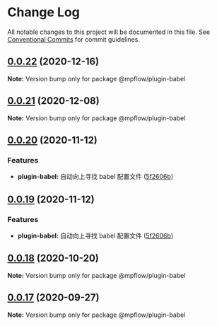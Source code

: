 # Change Log

All notable changes to this project will be documented in this file.
See [Conventional Commits](https://conventionalcommits.org) for commit guidelines.

## [0.0.22](https://github.com/wechat-miniprogram/mpflow/compare/@mpflow/plugin-babel@0.0.21...@mpflow/plugin-babel@0.0.22) (2020-12-16)

**Note:** Version bump only for package @mpflow/plugin-babel





## [0.0.21](https://github.com/wechat-miniprogram/mpflow/compare/@mpflow/plugin-babel@0.0.20...@mpflow/plugin-babel@0.0.21) (2020-12-08)

**Note:** Version bump only for package @mpflow/plugin-babel





## [0.0.20](https://github.com/wechat-miniprogram/mpflow/compare/@mpflow/plugin-babel@0.0.18...@mpflow/plugin-babel@0.0.20) (2020-11-12)

### Features

- **plugin-babel:** 自动向上寻找 babel 配置文件 ([5f2606b](https://github.com/wechat-miniprogram/mpflow/commit/5f2606bce644c0133201b3236db81a935abf8bdf))

## [0.0.19](https://github.com/wechat-miniprogram/mpflow/compare/@mpflow/plugin-babel@0.0.18...@mpflow/plugin-babel@0.0.19) (2020-11-12)

### Features

- **plugin-babel:** 自动向上寻找 babel 配置文件 ([5f2606b](https://github.com/wechat-miniprogram/mpflow/commit/5f2606bce644c0133201b3236db81a935abf8bdf))

## [0.0.18](https://github.com/wechat-miniprogram/mpflow/compare/@mpflow/plugin-babel@0.0.17...@mpflow/plugin-babel@0.0.18) (2020-10-20)

**Note:** Version bump only for package @mpflow/plugin-babel

## [0.0.17](https://github.com/wechat-miniprogram/mpflow/compare/@mpflow/plugin-babel@0.0.16...@mpflow/plugin-babel@0.0.17) (2020-09-27)

**Note:** Version bump only for package @mpflow/plugin-babel
